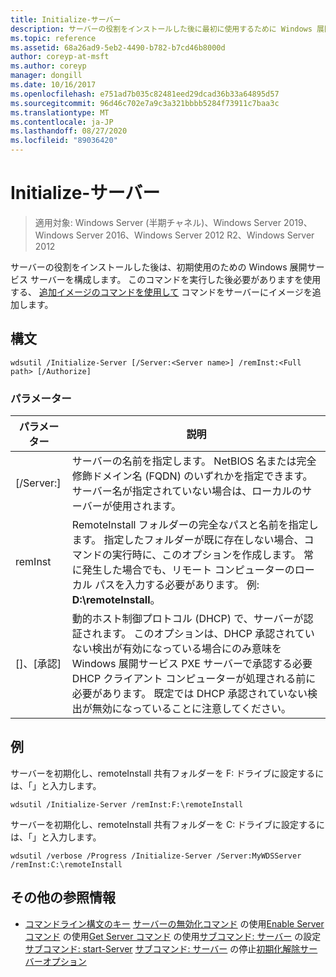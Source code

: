 ```yaml
---
title: Initialize-サーバー
description: サーバーの役割をインストールした後に最初に使用するために Windows 展開サービスサーバーを構成する、Initialize-Server のリファレンス記事。
ms.topic: reference
ms.assetid: 68a26ad9-5eb2-4490-b782-b7cd46b8000d
author: coreyp-at-msft
ms.author: coreyp
manager: dongill
ms.date: 10/16/2017
ms.openlocfilehash: e751ad7b035c82481eed29dcad36b33a64895d57
ms.sourcegitcommit: 96d46c702e7a9c3a321bbbb5284f73911c7baa3c
ms.translationtype: MT
ms.contentlocale: ja-JP
ms.lasthandoff: 08/27/2020
ms.locfileid: "89036420"
---
```

# <a name="initialize-server"></a>Initialize-サーバー

> 適用対象: Windows Server (半期チャネル)、Windows Server 2019、Windows Server 2016、Windows Server 2012 R2、Windows Server 2012

サーバーの役割をインストールした後は、初期使用のための Windows 展開サービス サーバーを構成します。 このコマンドを実行した後必要がありますを使用する、 [追加イメージのコマンドを使用して](using-the-add-image-command.md) コマンドをサーバーにイメージを追加します。
## <a name="syntax"></a>構文
```
wdsutil /Initialize-Server [/Server:<Server name>] /remInst:<Full path> [/Authorize]
```
### <a name="parameters"></a>パラメーター
|パラメーター|説明|
|-------|--------|
|[/Server:<Server name>]|サーバーの名前を指定します。 NetBIOS 名または完全修飾ドメイン名 (FQDN) のいずれかを指定できます。 サーバー名が指定されていない場合は、ローカルのサーバーが使用されます。|
|remInst<Full path>|RemoteInstall フォルダーの完全なパスと名前を指定します。 指定したフォルダーが既に存在しない場合、コマンドの実行時に、このオプションを作成します。 常に発生した場合でも、リモート コンピューターのローカル パスを入力する必要があります。 例: **D:\remoteInstall**。|
|[]、[承認]|動的ホスト制御プロトコル (DHCP) で、サーバーが認証されます。 このオプションは、DHCP 承認されていない検出が有効になっている場合にのみ意味を Windows 展開サービス PXE サーバーで承認する必要 DHCP クライアント コンピューターが処理される前に必要があります。 既定では DHCP 承認されていない検出が無効になっていることに注意してください。|
## <a name="examples"></a>例
サーバーを初期化し、remoteInstall 共有フォルダーを F: ドライブに設定するには、「」と入力します。
```
wdsutil /Initialize-Server /remInst:F:\remoteInstall
```
サーバーを初期化し、remoteInstall 共有フォルダーを C: ドライブに設定するには、「」と入力します。
```
wdsutil /verbose /Progress /Initialize-Server /Server:MyWDSServer /remInst:C:\remoteInstall
```
## <a name="additional-references"></a>その他の参照情報
- [コマンドライン構文のキー](command-line-syntax-key.md) 
[サーバーの無効化コマンド](using-the-disable-server-command.md) 
 の使用[Enable Server コマンド](using-the-enable-server-command.md) 
 の使用[Get Server コマンド](using-the-get-server-command.md) 
 の使用[サブコマンド: サーバー](subcommand-set-server.md) 
 の設定[サブコマンド: start-Server](subcommand-start-server.md) 
[サブコマンド: サーバー](subcommand-stop-server.md) 
 の停止[初期化解除サーバーオプション](the-uninitialize-server-option.md)
